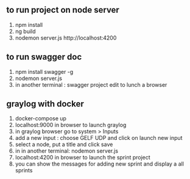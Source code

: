 ## to run project on node server

1) npm install
2) ng build
3) nodemon server.js
http://localhost:4200

## to run swagger doc
1) npm install swagger -g
2) nodemon server.js
3) in another terminal : swagger project edit to lunch a browser

## graylog with docker
1) docker-compose up
2) localhost:9000 in browser to launch graylog
3) in graylog browser go to system > Inputs
4) add a new input : choose GELF UDP and click on launch new input
5) select a node, put a title and click save
6) in in another terminal: nodemon server.js
7) localhost:4200 in browser to launch the sprint project
8) you can show the messages for adding new sprint and display a all sprints

